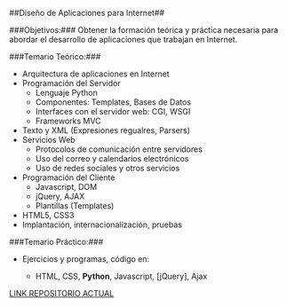 ##Diseño de Aplicaciones para Internet##

###Objetivos:###
Obtener la formación teórica y práctica necesaria para abordar el desarrollo de aplicaciones que trabajan en Internet.###Temario Teórico:###- Arquitectura de aplicaciones en Internet
- Programación del Servidor
	- Lenguaje Python
	- Componentes: Templates, Bases de Datos
	- Interfaces con el servidor web: CGI, WSGI
	- Frameworks MVC
- Texto y XML (Expresiones regualres, Parsers)
- Servicios Web
	- Protocolos de comunicación entre servidores
	- Uso del correo y calendarios electrónicos
	- Uso de redes sociales y otros servicios
- Programación del Cliente
	- Javascript, DOM
	- jQuery, AJAX
	- Plantillas (Templates)
- HTML5, CSS3
- Implantación, internacionalización, pruebas
	
###Temario Práctico:###- Ejercicios y programas, código en: 

	- HTML, CSS, **Python**, Javascript, [jQuery], Ajax
	
[LINK REPOSITORIO ACTUAL](https://github.com/nachobit/DAI_bares.git)